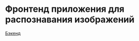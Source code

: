 # Фронтенд приложения для распознавания изображений

[Бэкенд](https://github.com/gfnIvanov/ImageDetectApp-serv)
